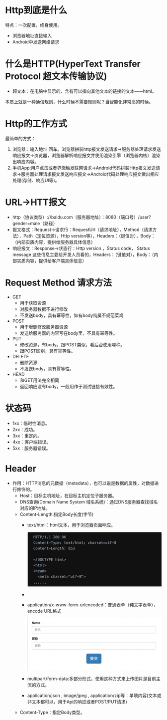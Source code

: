 # Http到底是什么

特点：一次配置，终身使用。

* 浏览器地址直接输入
* Android中发送网络请求

# 什么是HTTP(HyperText Transfer Protocol 超文本传输协议)

* 超文本：在电脑中显示的、含有可以指向其他文本的链接的文本——html。

本质上就是一种通信规则，什么时候不需要规则呢？当智能化非常高的时候。

# Http的工作方式

最简单的方式：

1. 浏览器：输入地址 回车。浏览器拼装http报文发送请求->服务器处理请求发送响应报文->浏览器，浏览器解析响应报文并使用渲染引擎（浏览器内核）渲染出响应内容。
2. 手机App:用户点击或者界面触发联网请求->Android代码拼装Http报文发送请求->服务器处理请求报文发送响应报文->Android代码处理响应报文做出相应处理(存储、响应UI等)。

# URL->HTT报文

* http（协议类型）://baidu.com（服务器地址）：8080（端口号）/user?gender=male（路径）
* 报文格式：Request->请求行：RequestUrl（请求地址），Method（请求方法），Path（定位资源），Http version等），Headers：（键值对），Body：（内部实质内容，提供给服务器具体信息）
* 响应报文：Response->状态行：Http version ，Status code， Status message 这些信息主要给开发人员看的，Headers：（键值对），Body：（内部实质内容，提供给客户端具体信息）

# Request Method 请求方法

* GET
  * 用于获取资源
  * 对服务器数据不进行修改
  * 不发送body，具有幂等性，如有body纯属不规范菜鸡
* POST
  * 用于增删修改服务器资源
  * 发送给服务器的内容写在body里，不具有幂等性。
* PUT
  * 修改资源，有body。跟POST类似，看后台使用哪种。
  * 跟POST区别，具有幂等性。
* DELETE
  * 删除资源
  * 不发送body，具有幂等性。
* HEAD
  * 和GET用法完全相同
  * 返回响应没有body，一般用作于测试链接有效性。

# 状态码

* 1xx：临时性消息。
* 2xx：成功。
* 3xx：重定向。
* 4xx：客户端错误。
* 5xx：服务器错误。

# Header

* 作用：HTTP消息的元数据（metedata），也可以说是数据的属性，对数据进行修饰的。
  * Host：目标主机地址，在目标主机定位子服务器。
  * DNS查询(Domain Name System 域名系统)：通过DNS服务器查找域名对应的IP地址。
  * Content-Length:指定Body长度(字节)
    * text/html：html文本，用于浏览器页面响应。

      ![image.png](assets/text_html.png?t=1676387677821)
    *
    * application/x-www-form-urlencoded：普通表单（纯文字表单），encode URL格式

      ![image.png](assets/form_encoded.png)
    * multipart/form-data:多部分形式。使用这种方式来上传图片是目前主流的方式。
    * application/json , image/jpeg , application/zip等：单项内容(文本或非文本都可以，用于Api的响应或者POST/PUT请求)
  * Content-Type：指定Body类型。
